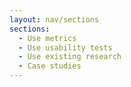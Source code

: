 ```yaml
---
layout: nav/sections
sections:
  - Use metrics
  - Use usability tests
  - Use existing research
  - Case studies
---
```

